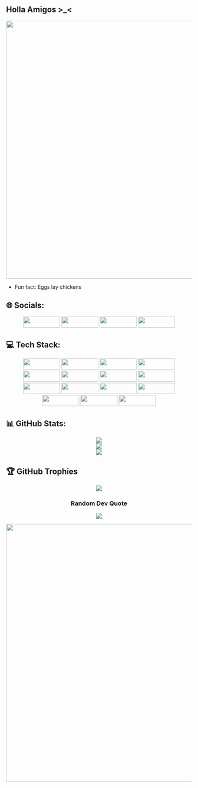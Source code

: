 ## Holla Amigos >_<
<p align="center">
  <img src="https://i.pinimg.com/originals/ab/8e/30/ab8e300aad19162dc27993c22adf267b.gif" width="700">
</p>

- Fun fact: Eggs lay chickens

## 🌐 Socials:
<p align="center">
  <a href="https://linkedin.com/in/anurag-ghosh-9a2479290" style="text-decoration: none;">
    <img src="https://img.shields.io/badge/LinkedIn-%230077B5.svg?logo=linkedin&logoColor=white" height="30" width="100" />
  </a>
  <a href="https://www.hackerrank.com/ag9490" style="text-decoration: none;">
    <img src="https://img.shields.io/badge/HackerRank-%2300B689.svg?logo=hackerrank&logoColor=white" height="30" width="100" />
  </a>
  <a href="https://www.leetcode.com/anuragleetghosh" style="text-decoration: none;">
    <img src="https://img.shields.io/badge/LeetCode-%23FFA116.svg?logo=leetcode&logoColor=white" height="30" width="100" />
  </a>
  <a href="https://www.codechef.com/users/cookanurag" style="text-decoration: none;">
    <img src="https://img.shields.io/badge/CodeChef-%23A52A2A.svg?logo=codechef&logoColor=white" height="30" width="100" />
  </a>
</p>

## 💻 Tech Stack:
<p align="center">
  <img src="https://img.shields.io/badge/c-%2300599C.svg?style=plastic&logo=c&logoColor=white" height="30" width="100">
  <img src="https://img.shields.io/badge/c++-%2300599C.svg?style=plastic&logo=c%2B%2B&logoColor=white" height="30" width="100">
  <img src="https://img.shields.io/badge/java-%23ED8B00.svg?style=plastic&logo=openjdk&logoColor=white" height="30" width="100">
  <img src="https://img.shields.io/badge/python-3670A0?style=plastic&logo=python&logoColor=ffdd54" height="30" width="100">
  <img src="https://img.shields.io/badge/html5-%23E34F26.svg?style=plastic&logo=html5&logoColor=white" height="30" width="100">
  <img src="https://img.shields.io/badge/markdown-%23000000.svg?style=plastic&logo=markdown&logoColor=white" height="30" width="100">
  <img src="https://img.shields.io/badge/-Arduino-00979D?style=plastic&logo=Arduino&logoColor=white" height="30" width="100">
  <img src="https://img.shields.io/badge/Twilio-F22F46?style=plastic&logo=Twilio&logoColor=white" height="30" width="100">
  <img src="https://img.shields.io/badge/Adobe%20Lightroom-31A8FF.svg?style=plastic&logo=Adobe%20Lightroom&logoColor=white" height="30" width="100">
  <img src="https://img.shields.io/badge/Canva-%2300C4CC.svg?style=plastic&logo=Canva&logoColor=white" height="30" width="100">
  <img src="https://img.shields.io/badge/github-%23121011.svg?style=plastic&logo=github&logoColor=white" height="30" width="100">
  <img src="https://img.shields.io/badge/blender-%23F5792A.svg?style=plastic&logo=blender&logoColor=white" height="30" width="100">
  <img src="https://img.shields.io/badge/MongoDB-%234ea94b.svg?style=plastic&logo=mongodb&logoColor=white" height="30" width="100">
  <img src="https://img.shields.io/badge/mysql-4479A1.svg?style=plastic&logo=mysql&logoColor=white" height="30" width="100">
  <img src="https://img.shields.io/badge/javascript-%23323330.svg?style=plastic&logo=javascript&logoColor=%23F7DF1E" height="30" width="100">
</p>

## 📊 GitHub Stats:

<p align="center">
  <img src="https://github-readme-stats.vercel.app/api?username=Anurag-Ghosh555&theme=shadow_green&hide_border=false&include_all_commits=true&count_private=false"><br/>
  <img src="https://github-readme-streak-stats.herokuapp.com/?user=Anurag-Ghosh555&theme=shadow_green&hide_border=false"><br/>
  <img src="https://github-readme-stats.vercel.app/api/top-langs/?username=Anurag-Ghosh555&theme=shadow_green&hide_border=false&include_all_commits=true&count_private=false&layout=compact">
</p>

## 🏆 GitHub Trophies
<p align="center">
  <img src="https://github-profile-trophy.vercel.app/?username=Anurag-Ghosh555&theme=onedark&no-frame=true&no-bg=false&margin-w=4">
</p>

<h3 align="center">Random Dev Quote</h3>

<p align="center">
  <img src="https://quotes-github-readme.vercel.app/api?type=vetical&theme=tokyonight">
</p>


<p align="center">
  <img src="https://gifdb.com/images/high/boom-tony-stark-explosion-37smtvye2u2d8uf9.gif" width="700">
</p>
